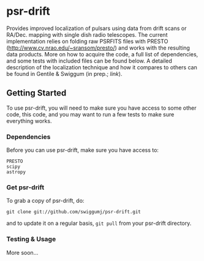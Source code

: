 # psr-drift

Provides improved localization of pulsars using data from drift scans or RA/Dec.
mapping with single dish radio telescopes. The current implementation relies on folding raw
PSRFITS files with PRESTO (http://www.cv.nrao.edu/~sransom/presto/) and works with the 
resulting data products. More on how to acquire the code, a full list of dependencies,
and some tests with included files can be found below. A detailed description of the
localization technique and how it compares to others can be found in
Gentile & Swiggum (in prep.; *link*).

## Getting Started

To use psr-drift, you will need to make sure you have access to some other code, this
code, and you may want to run a few tests to make sure everything works.

### Dependencies

Before you can use psr-drift, make sure you have access to:

```
PRESTO
scipy
astropy
```

### Get psr-drift

To grab a copy of psr-drift, do:

```
git clone git://github.com/swiggumj/psr-drift.git
```

and to update it on a regular basis, `git pull` from your psr-drift directory.

### Testing & Usage

More soon...
